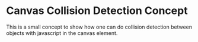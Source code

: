 # Canvas Collision Detection Concept #

This is a small concept to show how one can do collision detection between objects with javascript in the canvas element.